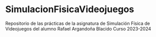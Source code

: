 # SimulacionFisicaVideojuegos
Repositorio de las prácticas de la asignatura de Simulación Física de Videojuegos del alumno Rafael Argandoña Blacido
Curso 2023-2024
